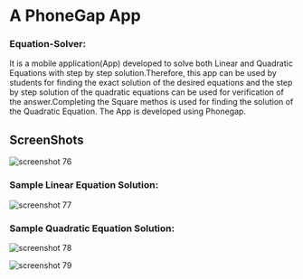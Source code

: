 # A PhoneGap App

### Equation-Solver:
It is a mobile application(App) developed to solve both Linear and Quadratic Equations with step by step solution.Therefore, this app can be used by students for finding the exact solution of the desired equations and the step by step solution of the quadratic equations can be used for verification of the answer.Completing the Square methos is used for finding the solution of the Quadratic Equation. The App is developed using Phonegap.

## ScreenShots
![screenshot 76](https://user-images.githubusercontent.com/22378544/36646834-f9a70ddc-1aa2-11e8-96c8-bfd0c8dfe0be.png)

### Sample Linear Equation Solution:
![screenshot 77](https://user-images.githubusercontent.com/22378544/36646835-f9de544a-1aa2-11e8-8eff-1826fe9badd1.png)

### Sample Quadratic Equation Solution:
![screenshot 78](https://user-images.githubusercontent.com/22378544/36646837-fa1897fe-1aa2-11e8-98f9-82374d33b348.png)

![screenshot 79](https://user-images.githubusercontent.com/22378544/36646839-fb797294-1aa2-11e8-8ad6-a817824efca9.png)
